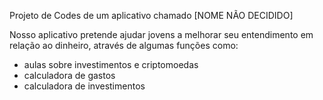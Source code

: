 Projeto de Codes de um aplicativo chamado [NOME NÃO DECIDIDO]

Nosso aplicativo pretende ajudar jovens a melhorar seu entendimento em relação ao dinheiro, através de algumas funções como:
- aulas sobre investimentos e criptomoedas
- calculadora de gastos
- calculadora de investimentos